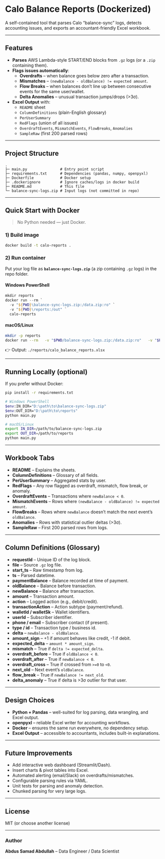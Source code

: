 # Calo Balance Reports (Dockerized)

A self-contained tool that parses Calo “balance-sync” logs, detects accounting issues, and exports an accountant-friendly Excel workbook.

---

## Features

- **Parses** AWS Lambda-style START/END blocks from `.gz` logs (or a `.zip` containing them).
- **Flags issues automatically**:
  - **Overdrafts** – when balance goes below zero after a transaction.
  - **Mismatches** – `(newBalance - oldBalance) != expected amount`.
  - **Flow Breaks** – when balances don’t line up between consecutive events for the same user/wallet.
  - **Delta Anomalies** – unusual transaction jumps/drops (>3σ).
- **Excel Output** with:
  - `README` sheet
  - `ColumnDefinitions` (plain-English glossary)
  - `PerUserSummary`
  - `RedFlags` (union of all issues)
  - `OverdraftEvents`, `MismatchEvents`, `FlowBreaks`, `Anomalies`
  - `SampleRaw` (first 200 parsed rows)

---

## Project Structure

```
.
├─ main.py               # Entry point script
├─ requirements.txt      # Dependencies (pandas, numpy, openpyxl)
├─ Dockerfile            # Docker setup
├─ .dockerignore         # Ignore caches/logs in docker build
├─ README.md             # This file
└─ balance-sync-logs.zip # Input logs (not committed in repo)
```

---

## Quick Start with Docker

> No Python needed — just Docker.

### 1) Build image

```bash
docker build -t calo-reports .
```

### 2) Run container

Put your log file as **`balance-sync-logs.zip`** (a zip containing `.gz` logs) in the repo folder.

#### Windows PowerShell
```powershell
mkdir reports
docker run --rm `
  -v "${PWD}\balance-sync-logs.zip:/data.zip:ro" `
  -v "${PWD}\reports:/out" `
  calo-reports
```

#### macOS/Linux
```bash
mkdir -p reports
docker run --rm   -v "$PWD/balance-sync-logs.zip:/data.zip:ro"   -v "$PWD/reports:/out"   calo-reports
```

👉 Output: `./reports/calo_balance_reports.xlsx`

---

## Running Locally (optional)

If you prefer without Docker:

```bash
pip install -r requirements.txt

# Windows PowerShell
$env:IN_DIR="D:\path\to\balance-sync-logs.zip"
$env:OUT_DIR="D:\path\to\reports"
python main.py

# macOS/Linux
export IN_DIR=/path/to/balance-sync-logs.zip
export OUT_DIR=/path/to/reports
python main.py
```

---

## Workbook Tabs

- **README** – Explains the sheets.
- **ColumnDefinitions** – Glossary of all fields.
- **PerUserSummary** – Aggregated stats by user.
- **RedFlags** – Any row flagged as overdraft, mismatch, flow break, or anomaly.
- **OverdraftEvents** – Transactions where `newBalance < 0`.
- **MismatchEvents** – Rows where `(newBalance - oldBalance) != expected amount`.
- **FlowBreaks** – Rows where `newBalance` doesn’t match the next event’s `oldBalance`.
- **Anomalies** – Rows with statistical outlier deltas (>3σ).
- **SampleRaw** – First 200 parsed rows from logs.

---

## Column Definitions (Glossary)

- **requestId** – Unique ID of the log block.  
- **file** – Source `.gz` log file.  
- **start_ts** – Raw timestamp from log.  
- **ts** – Parsed datetime.  
- **paymentBalance** – Balance recorded at time of payment.  
- **oldBalance** – Balance before transaction.  
- **newBalance** – Balance after transaction.  
- **amount** – Transaction amount.  
- **action** – Logged action (e.g., debit/credit).  
- **transactionAction** – Action subtype (payment/refund).  
- **walletId / walletSk** – Wallet identifiers.  
- **userId** – Subscriber identifier.  
- **phone / email** – Subscriber contact (if present).  
- **type / id** – Transaction type / business id.  
- **delta** – `newBalance - oldBalance`.  
- **amount_sign** – +1 if amount behaves like credit, -1 if debit.  
- **expected_delta** – `amount * amount_sign`.  
- **mismatch** – True if `delta != expected_delta`.  
- **overdraft_before** – True if `oldBalance < 0`.  
- **overdraft_after** – True if `newBalance < 0`.  
- **overdraft_cross** – True if crossed from `>=0` to `<0`.  
- **next_old** – Next event’s `oldBalance`.  
- **flow_break** – True if `newBalance != next_old`.  
- **delta_anomaly** – True if delta is >3σ outlier for that user.  

---

## Design Choices

- **Python + Pandas** – well-suited for log parsing, data wrangling, and Excel output.  
- **openpyxl** – reliable Excel writer for accounting workflows.  
- **Docker** – ensures the same run everywhere, no dependency setup.  
- **Excel Output** – accessible to accountants, includes built-in explanations.

---

## Future Improvements

- Add interactive web dashboard (Streamlit/Dash).  
- Insert charts & pivot tables into Excel.  
- Automated alerting (email/Slack) on overdrafts/mismatches.  
- Configurable parsing rules via YAML.  
- Unit tests for parsing and anomaly detection.  
- Chunked parsing for very large logs.  

---

## License

MIT (or choose another license)

---

### Author
**Abdus Samad Abdullah** – Data Engineer / Data Scientist
